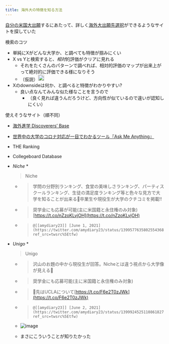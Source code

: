 ```yaml
---
title: 海外大の特徴を知る方法
---
```


[自分の米国大出願](%E8%87%AA%E5%88%86%E3%81%AE%E7%B1%B3%E5%9B%BD%E5%A4%A7%E5%87%BA%E9%A1%98.md)するにあたって、詳しく[海外大出願先選択](%E6%B5%B7%E5%A4%96%E5%A4%A7%E5%87%BA%E9%A1%98%E5%85%88%E9%81%B8%E6%8A%9E.md)ができるようなサイトを探していた

検索のコツ

* 単純にXがどんな大学か、と調べても特徴が掴みにくい
* X vs Yと検索すると、*相対*的評価がクリアに見れる
  * それをたくさんのパターンで調べれば、相対的評価のマップが出来上がって絶対的に評価できる様になりそう
  * （仮説）<img src='https://scrapbox.io/api/pages/blu3mo-public/blu3mo/icon' alt='blu3mo.icon' height="19.5"/>
* Xのdownsideは何か、と調べると特徴がわかりやすい?
  * 良い点なんてみんな似た様なことを言うので
    * （良く見れば違うんだろうけど、方向性が似ているので違いが認知しにくい）

使えそうなサイト（順不同）

* [海外進学 Discoverers’ Base](https://discoverersbase.com/)
* [世界中の大学のコロナ対応が一目でわかるツール『Ask Me Anything』](https://www.ryugakupress.com/ama/)
* THE Ranking
* Collegeboard Database
* *Niche*
  * 
     > 
     > Niche
  
  * 
     > 
     > 学問の分野別ランキング、食堂の美味しさランキング、パーティスクールランキング、生徒の満足度ランキング等と色々な見方で大学を知ることが出来る🙌卒業生や現役生が大学のクチコミを掲載!!
  
  * 
     > 
     > 奨学金にも応募が可能(主に米国籍と永住権のみ対象)[https://t.co/nZzoKLvjOH](https://t.co/nZzoKLvjOH)
  
  * 
     > 
     > ````
     > @[[amydiary23]] [June 1, 2021](https://twitter.com/amydiary23/status/1399577635802554368?ref_src=twsrc%5Etfw)
     > ````

* *Unigo*
  * 
     > 
     > Unigo
  
  * 
     > 
     > 沢山のお題の中から現役生が回答。Nicheとは違う視点から大学像が見える👀
  
  * 
     > 
     > 奨学金にも応募可能(主に米国籍と永住権のみ対象)
  
  * 
     > 
     > 🔗先はUCLAについて[https://t.co/F6e2T0zJWk](https://t.co/F6e2T0zJWk)
  
  * 
     > 
     > ````
     > @[[amydiary23]] [June 2, 2021](https://twitter.com/amydiary23/status/1399924525110861827?ref_src=twsrc%5Etfw)
     > ````
  
  * ![image](https://gyazo.com/595dd5e57bab6fbac78f05c9a11856ed/thumb/1000)
  * まさにこういうことが知りたかった
